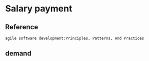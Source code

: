 # Salary payment 

## Reference 

`agile software development:Principles, Patterns, And Practices`

## demand 

